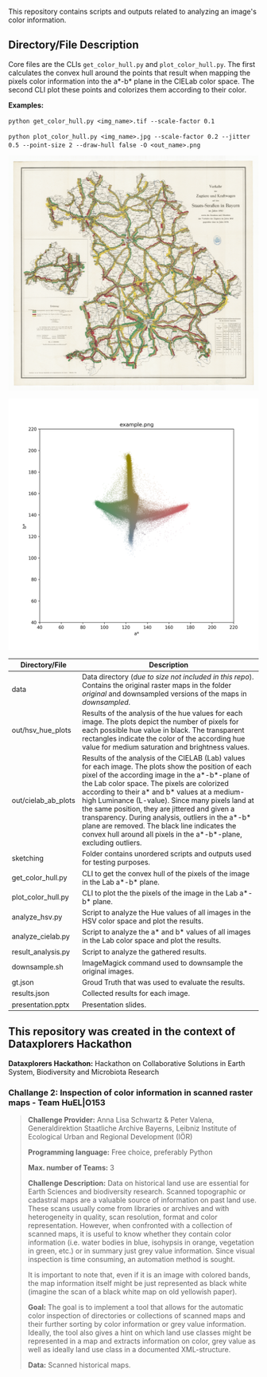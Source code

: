 This repository contains scripts and outputs related to analyzing an image's color information.


## Directory/File Description

Core files are the CLIs `get_color_hull.py` and `plot_color_hull.py`. The first calculates the convex hull around the points that result when mapping the pixels color information into the a*-b* plane in the CIELab color space. The second CLI plot these points and colorizes them according to their color.

__Examples:__

`python get_color_hull.py <img_name>.tif --scale-factor 0.1`

`python plot_color_hull.py <img_name>.jpg --scale-factor 0.2 --jitter 0.5 --point-size 2 --draw-hull false -O <out_name>.png`

![ex_in](example_in.png)

![ex](example.png)

| __Directory/File__ | __Description__ |
|-|-|
| data | Data directory (_due to size not included in this repo_). Contains the original raster maps in the folder _original_ and downsampled versions of the maps in _downsampled_.
| out/hsv_hue_plots | Results of the analysis of the hue values for each image. The plots depict the number of pixels for each possible hue value in black.  The transparent rectangles indicate the color of the according hue value for medium saturation and brightness values. | 
| out/cielab_ab_plots | Results of the analysis of the CIELAB (Lab) values for each image. The plots show the position of each pixel of the according image in the a*-b*-plane of the Lab color space. The pixels are colorized according to their a* and b* values at a medium-high Luminance (L-value). Since many pixels land at the same position, they are jittered and given a transparency. During analysis, outliers in the a*-b* plane are removed. The black line indicates the convex hull around all pixels in the a*-b*-plane, excluding outliers. | 
| sketching | Folder contains unordered scripts and outputs used for testing purposes.  | 
| get_color_hull.py | CLI to get the convex hull of the pixels of the image in the Lab a*-b* plane. |
| plot_color_hull.py | CLI to plot the the pixels of the image in the Lab a*-b* plane. |
| analyze_hsv.py | Script to analyze the Hue values of all images in the HSV color space and plot the results. |
| analyze_cielab.py | Script to analyze the a* and b* values of all images in the Lab color space and plot the results. |
| result_analysis.py | Script to analyze the gathered results. |
| downsample.sh | ImageMagick command used to downsample the original images. |
| gt.json | Groud Truth that was used to evaluate the results. | 
| results.json | Collected results for each image. |
| presentation.pptx | Presentation slides. | 

## This repository was created in the context of Dataxplorers Hackathon

__Dataxplorers Hackathon:__ Hackathon on Collaborative Solutions in Earth System, Biodiversity and Microbiota Research

### Challange 2: Inspection of color information in scanned raster maps - Team HuEL|O153

> __Challenge Provider:__
> Anna Lisa Schwartz & Peter Valena,
> Generaldirektion Staatliche Archive Bayerns,
> Leibniz Institute of Ecological Urban and Regional Development (IÖR)
>
> __Programming language:__ Free choice, preferably Python
>
> __Max. number of Teams:__ 3
>
> __Challenge Description:__
> Data on historical land use are essential for Earth Sciences and biodiversity research. Scanned topographic or cadastral maps are a valuable source of information on past land use. These scans usually come from libraries or archives and with heterogeneity in quality, scan resolution, format and color representation. However, when confronted with a collection of scanned maps, it is useful to know whether they contain color information (i.e. water bodies in blue, isohypsis in orange, vegetation in green, etc.) or in summary just grey value information. Since visual inspection is time consuming, an automation method is sought.
>
> It is important to note that, even if it is an image with colored bands, the map information itself might be just represented as black white (imagine the scan of a black white map on old yellowish paper).
>
> __Goal:__
> The goal is to implement a tool that allows for the automatic color inspection of directories or collections of scanned maps and their further sorting by color information or grey value information. Ideally, the tool also gives a hint on which land use classes might be represented in a map and extracts information on color, grey value as well as ideally land use class in a documented XML-structure.
>
> __Data:__
> Scanned historical maps.
